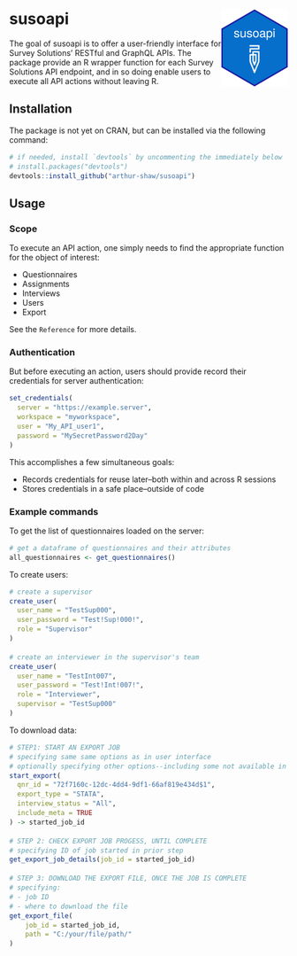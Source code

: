 
<!-- README.md is generated from README.Rmd. Please edit that file -->

# susoapi <img src='man/figures/logo.png' align="right" height="139" />

<!-- badges: start -->
<!-- badges: end -->

The goal of susoapi is to offer a user-friendly interface for Survey
Solutions’ RESTful and GraphQL APIs. The package provide an R wrapper
function for each Survey Solutions API endpoint, and in so doing enable
users to execute all API actions without leaving R.

## Installation

The package is not yet on CRAN, but can be installed via the following
command:

``` r
# if needed, install `devtools` by uncommenting the immediately below
# install.packages("devtools")
devtools::install_github("arthur-shaw/susoapi")
```

## Usage

### Scope

To execute an API action, one simply needs to find the appropriate
function for the object of interest:

-   Questionnaires
-   Assignments
-   Interviews
-   Users
-   Export

See the `Reference` for more details.

### Authentication

But before executing an action, users should provide record their
credentials for server authentication:

``` r
set_credentials(
  server = "https://example.server",
  workspace = "myworkspace",
  user = "My_API_user1",
  password = "MySecretPassword2Day"
)
```

This accomplishes a few simultaneous goals:

-   Records credentials for reuse later–both within and across R
    sessions
-   Stores credentials in a safe place–outside of code

### Example commands

To get the list of questionnaires loaded on the server:

``` r
# get a dataframe of questionnaires and their attributes
all_questionnaires <- get_questionnaires()
```

To create users:

``` r
# create a supervisor
create_user(
  user_name = "TestSup000",
  user_password = "Test!Sup!000!",
  role = "Supervisor"
)

# create an interviewer in the supervisor's team
create_user(
  user_name = "TestInt007",
  user_password = "Test!Int!007!",
  role = "Interviewer",
  supervisor = "TestSup000"
)
```

To download data:

``` r
# STEP1: START AN EXPORT JOB
# specifying same same options as in user interface
# optionally specifying other options--including some not available in the UI
start_export(
  qnr_id = "72f7160c-12dc-4dd4-9df1-66af819e434d$1",
  export_type = "STATA",
  interview_status = "All",
  include_meta = TRUE
) -> started_job_id

# STEP 2: CHECK EXPORT JOB PROGESS, UNTIL COMPLETE
# specifying ID of job started in prior step
get_export_job_details(job_id = started_job_id)

# STEP 3: DOWNLOAD THE EXPORT FILE, ONCE THE JOB IS COMPLETE
# specifying:
# - job ID
# - where to download the file
get_export_file(
    job_id = started_job_id,
    path = "C:/your/file/path/"
)
```

